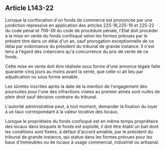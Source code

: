 Article L143-22
----
Lorsque la confiscation d'un fonds de commerce est prononcée par une juridiction
répressive en application des articles 225-16,225-19 et 225-22 du code pénal et
706-39 du code de procédure pénale, l'Etat doit procéder à la mise en vente du
fonds confisqué selon les formes prévues par le présent titre dans un délai d'un
an, sauf prorogation exceptionnelle de ce délai par ordonnance du président du
tribunal de grande instance. Il n'est tenu à l'égard des créanciers qu'à
concurrence du prix de vente de ce fonds.

Cette mise en vente doit être réalisée sous forme d'une annonce légale faite
quarante-cinq jours au moins avant la vente, que celle-ci ait lieu par
adjudication ou sous forme amiable.

Les sûretés inscrites après la date de la mention de l'engagement des poursuites
pour l'une des infractions visées au premier alinéa sont nulles de plein droit
sauf décision contraire du tribunal.

L'autorité administrative peut, à tout moment, demander la fixation du loyer à
un taux correspondant à la valeur locative des locaux.

Lorsque le propriétaire du fonds confisqué est en même temps propriétaire des
locaux dans lesquels le fonds est exploité, il doit être établi un bail dont les
conditions sont fixées, à défaut d'accord amiable, par le président du tribunal
de grande instance, qui statue dans les formes prévues pour les baux d'immeubles
ou de locaux à usage commercial, industriel ou artisanal.
